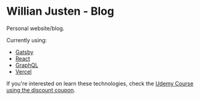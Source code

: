 # Willian Justen - Blog

Personal website/blog.

Currently using:

- [Gatsby](https://www.gatsbyjs.org)
- [React](https://reactjs.org)
- [GraphQL](https://graphql.org)
- [Vercel](https://www.vercel.com)

If you're interested on learn these technologies, check the [Udemy Course using the discount coupon](https://willianjusten.com.br/cursos/).
